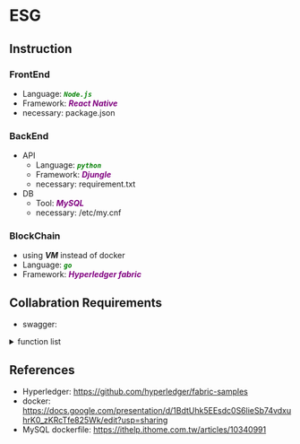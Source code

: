 # ESG

## Instruction

<!-- FrontEnd -->
<!-- <details>
    <summary><b>FrontEnd</b></summary> -->

### FrontEnd

* Language: <code style = "color: green"><b><i>Node.js</i></b></code>
* Framework: <span style = "color:purple"><b><i>React Native</i></b></summary>
* necessary: package.json

<!-- </details>  -->

<!-- BackEnd -->
<!-- <details>
    <summary><b>BackEnd</b></summary> -->

### BackEnd

* API
  * Language: <code style = "color: green"><b><i>python</i></b></code>
  * Framework: <span style = "color:purple;"><b><i>Djungle</i></b></span>
  * necessary: requirement.txt
* DB
  * Tool: <span style = "color:purple;"><b><i>MySQL</i></b></span>
  * necessary: /etc/my.cnf
  
<!-- </details> -->

<!-- Blockchain -->
<!-- <details>
<summary><b>BlockChain</b></summary> -->

### BlockChain

* using <b><i>VM</i></b> instead of docker
* Language: <code style = "color: green"><b><i>go</i></b></code>
* Framework: <span style = "color:purple;"><b><i>Hyperledger fabric</b></i></span>
   
<!-- </details> -->

## Collabration Requirements
* swagger: 

<details>
    <summary>function list</summary>

 | function name | description | input name(type) | ouput name(type) | remark |
 | ------------- | ----------- | ---------------- | ---------------- | ------ |
 | example       | for test    | name(char(52))   | birth date(date) | x      |

</details>

## References
* Hyperledger: https://github.com/hyperledger/fabric-samples
* docker: https://docs.google.com/presentation/d/1BdtUhk5EEsdc0S6lieSb74vdxuhrK0_zKRcTfe825Wk/edit?usp=sharing
* MySQL dockerfile: https://ithelp.ithome.com.tw/articles/10340991